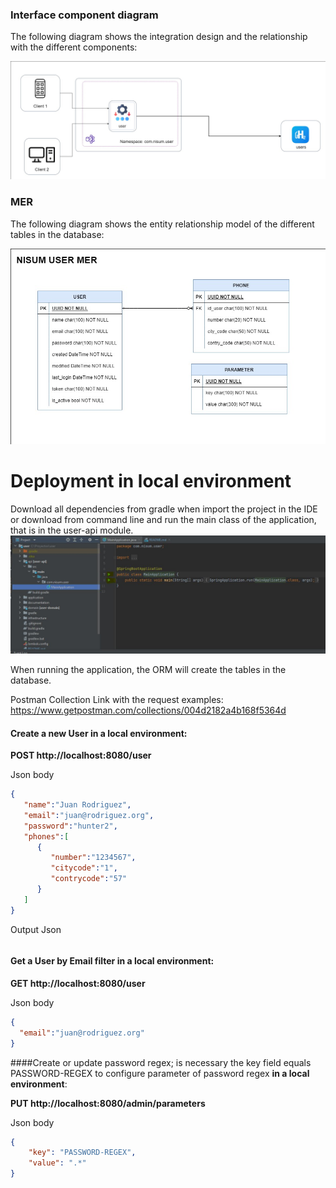 ### **Interface component diagram**

The following diagram shows the integration design and the relationship with the different components:

![Diseño de Arquitectura](documentation/architecture-diagram.jpg)

### **MER**

The following diagram shows the entity relationship model of the different tables in the database:

![MER](documentation/users-MER.jpg)

# Deployment in local environment


Download all dependencies from gradle when import the project in the IDE or download from command line and run the main class of the application, that is in the user-api module.
![Main Class](documentation/main-class.jpg)

When running the application, the ORM will create the tables in the database.

Postman Collection Link  with the request examples: https://www.getpostman.com/collections/004d2182a4b168f5364d

#### Create a new User **in a local environment**:

**POST http://localhost:8080/user**

Json body
```json
{
   "name":"Juan Rodriguez",
   "email":"juan@rodriguez.org",
   "password":"hunter2",
   "phones":[
      {
         "number":"1234567",
         "citycode":"1",
         "contrycode":"57"
      }
   ]
}
```

Output Json
```json

```

#### Get a User by Email filter **in a local environment**:

**GET http://localhost:8080/user**

Json body
```json
{
  "email":"juan@rodriguez.org"
}
```

####Create or update password regex; is necessary the key field equals PASSWORD-REGEX to configure parameter of password regex **in a local environment**:

**PUT http://localhost:8080/admin/parameters**

Json body
```json
{
    "key": "PASSWORD-REGEX",   
    "value": ".*"
}
```
